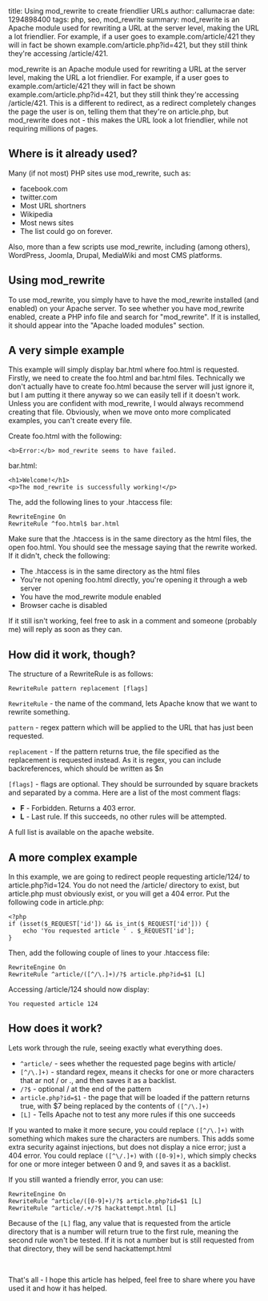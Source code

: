 <info>
title: Using mod_rewrite to create friendlier URLs
author: callumacrae
date: 1294898400
tags: php, seo, mod_rewrite
summary: mod_rewrite is an Apache module used for rewriting a URL at the server level, making the URL a lot friendlier. For example, if a user goes to example.com/article/421 they will in fact be shown example.com/article.php?id=421, but they still think they're accessing /article/421.
</info>

mod\_rewrite is an Apache module used for rewriting a URL at the server level, making the URL a lot friendlier. For example, if a user goes to example.com/article/421 they will in fact be shown example.com/article.php?id=421, but they still think they're accessing /article/421. This is a different to redirect, as a redirect completely changes the page the user is on, telling them that they're on article.php, but mod\_rewrite does not - this makes the URL look a lot friendlier, while not requiring millions of pages.

## Where is it already used?

Many (if not most) PHP sites use mod\_rewrite, such as:

* facebook.com
* twitter.com
* Most URL shortners
* Wikipedia
* Most news sites
* The list could go on forever.

Also, more than a few scripts use mod\_rewrite, including (among others), WordPress, Joomla, Drupal, MediaWiki and most CMS platforms.


## Using mod_rewrite

To use mod\_rewrite, you simply have to have the mod_rewrite installed (and enabled) on your Apache server. To see whether you have mod\_rewrite enabled, create a PHP info file and search for "mod\_rewrite". If it is installed, it should appear into the "Apache loaded modules" section.


## A very simple example

This example will simply display bar.html where foo.html is requested. Firstly, we need to create the foo.html and bar.html files. Technically we don't actually have to create foo.html because the server will just ignore it, but I am putting it there anyway so we can easily tell if it doesn't work. Unless you are confident with mod\_rewrite, I would always recommend creating that file. Obviously, when we move onto more complicated examples, you can't create every file.

Create foo.html with the following:

	<b>Error:</b> mod_rewrite seems to have failed.

bar.html:

	<h1>Welcome!</h1>
	<p>The mod_rewrite is successfully working!</p>

The, add the following lines to your .htaccess file:

	RewriteEngine On
	RewriteRule ^foo.html$ bar.html

Make sure that the .htaccess is in the same directory as the html files, the open foo.html. You should see the message saying that the rewrite worked. If it didn't, check the following:

* The .htaccess is in the same directory as the html files
* You're not opening foo.html directly, you're opening it through a web server
* You have the mod\_rewrite module enabled
* Browser cache is disabled

If it still isn't working, feel free to ask in a comment and someone (probably me) will reply as soon as they can.

## How did it work, though?

The structure of a RewriteRule is as follows:

	RewriteRule pattern replacement [flags]

`RewriteRule` - the name of the command, lets Apache know that we want to rewrite something.

`pattern` - regex pattern which will be applied to the URL that has just been requested.

`replacement` - If the pattern returns true, the file specified as the replacement is requested instead. As it is regex, you can include backreferences, which should be written as $n

`[flags]` - flags are optional. They should be surrounded by square brackets and separated by a comma. Here are a list of the most comment flags:

* **F** - Forbidden. Returns a 403 error.
* **L** - Last rule. If this succeeds, no other rules will be attempted.

A full list is available on the apache website.


## A more complex example

In this example, we are going to redirect people requesting article/124/ to article.php?id=124. You do not need the /article/ directory to exist, but article.php must obviously exist, or you will get a 404 error. Put the following code in article.php:

	<?php
	if (isset($_REQUEST['id']) && is_int($_REQUEST['id'])) {
		echo 'You requested article ' . $_REQUEST['id'];
	}

Then, add the following couple of lines to your .htaccess file:

	RewriteEngine On
	RewriteRule ^article/([^/\.]+)/?$ article.php?id=$1 [L]

Accessing /article/124 should now display:

	You requested article 124


## How does it work?

Lets work through the rule, seeing exactly what everything does.

* `^article/` - sees whether the requested page begins with article/
* `[^/\.]+)` - standard regex, means it checks for one or more characters that ar not / or ., and then saves it as a backlist.
* `/?$` - optional / at the end of the pattern
* `article.php?id=$1` - the page that will be loaded if the pattern returns true, with $7 being replaced by the contents of `([^/\.]+)`
* `[L]` - Tells Apache not to test any more rules if this one succeeds

If you wanted to make it more secure, you could replace `([^/\.]+)` with something which makes sure the characters are numbers. This adds some extra security against injections, but does not display a nice error; just a 404 error. You could replace `([^\/.]+)` with `([0-9]+)`, which simply checks for one or more integer between 0 and 9, and saves it as a backlist.

If you still wanted a friendly error, you can use:

	RewriteEngine On
	RewriteRule ^article/([0-9]+)/?$ article.php?id=$1 [L]
	RewriteRule ^article/.+/?$ hackattempt.html [L]

Because of the `[L]` flag, any value that is requested from the article directory that is a number will return true to the first rule, meaning the second rule won't be tested. If it is not a number but is still requested from that directory, they will be send hackattempt.html

<br>

That's all - I hope this article has helped, feel free to share where you have used it and how it has helped.

